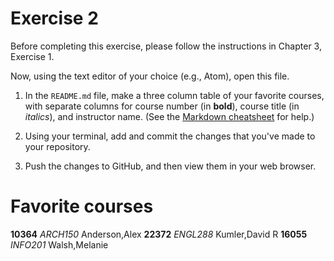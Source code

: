 # Exercise 2

Before completing this exercise, please follow the instructions in Chapter 3, Exercise 1.

Now, using the text editor of your choice (e.g., Atom), open this file.

1. In the `README.md` file, make a three column table of your favorite courses, with separate columns for course number (in **bold**), course title (in _italics_), and instructor name. (See the [Markdown cheatsheet](https://github.com/adam-p/markdown-here/wiki/Markdown-Cheatsheet#lists) for help.)

1. Using your terminal, add and commit the changes that you've made to your repository.

1. Push the changes to GitHub, and then view them in your web browser.
# Favorite courses
**10364** _ARCH150_ Anderson,Alex
**22372** _ENGL288_ Kumler,David R
**16055** _INFO201_ Walsh,Melanie
